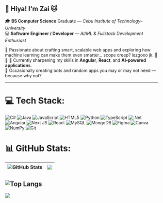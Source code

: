## 👋 Hiya! I'm Zai 🐱  

🎓 **BS Computer Science** Graduate — *Cebu Institute of Technology–University*  
💻 **Software Engineer / Developer** — *AI/ML & Fullstack Development Enthusiast*  

🚀 Passionate about crafting smart, scalable web apps and exploring how machine learning can make them even smarter... scope creep? lezgooo jk. 🤣🫵
🌱 Currently sharpening my skills in **Angular**, **React**, and **AI-powered applications**.  
🤖 Occasionally creating bots and random apps you may or may not need — because why not?  

---
# 💻 Tech Stack:
![C#](https://img.shields.io/badge/c%23-%23239120.svg?style=for-the-badge&logo=csharp&logoColor=white) 
![Java](https://img.shields.io/badge/java-%23ED8B00.svg?style=for-the-badge&logo=openjdk&logoColor=white) 
![JavaScript](https://img.shields.io/badge/javascript-%23323330.svg?style=for-the-badge&logo=javascript&logoColor=%23F7DF1E) 
![HTML5](https://img.shields.io/badge/html5-%23E34F26.svg?style=for-the-badge&logo=html5&logoColor=white) 
![Python](https://img.shields.io/badge/python-3670A0?style=for-the-badge&logo=python&logoColor=ffdd54) 
![TypeScript](https://img.shields.io/badge/typescript-%23007ACC.svg?style=for-the-badge&logo=typescript&logoColor=white) 
![.Net](https://img.shields.io/badge/.NET-5C2D91?style=for-the-badge&logo=.net&logoColor=white) 
![Angular](https://img.shields.io/badge/angular-%23DD0031.svg?style=for-the-badge&logo=angular&logoColor=white) 
![Next JS](https://img.shields.io/badge/Next-black?style=for-the-badge&logo=next.js&logoColor=white) 
![React](https://img.shields.io/badge/react-%2320232a.svg?style=for-the-badge&logo=react&logoColor=%2361DAFB) 
![MySQL](https://img.shields.io/badge/mysql-4479A1.svg?style=for-the-badge&logo=mysql&logoColor=white) 
![MongoDB](https://img.shields.io/badge/MongoDB-%234ea94b.svg?style=for-the-badge&logo=mongodb&logoColor=white) 
![Figma](https://img.shields.io/badge/figma-%23F24E1E.svg?style=for-the-badge&logo=figma&logoColor=white) 
![Canva](https://img.shields.io/badge/Canva-%2300C4CC.svg?style=for-the-badge&logo=Canva&logoColor=white) 
![NumPy](https://img.shields.io/badge/numpy-%23013243.svg?style=for-the-badge&logo=numpy&logoColor=white) 
![Git](https://img.shields.io/badge/git-%23F05033.svg?style=for-the-badge&logo=git&logoColor=white)

# 📊 GitHub Stats:
| ![GitHub Stats](https://github-readme-stats.vercel.app/api?username=zewawa&theme=dark&hide_border=false&include_all_commits=true&count_private=true) |  ![](https://nirzak-streak-stats.vercel.app/?user=zewawa&theme=dark&hide_border=false) |
| ------------- | ------------- |


 ![Top Langs](https://github-readme-stats.vercel.app/api/top-langs/?username=zewawa&theme=dark&hide_border=false&include_all_commits=true&count_private=true&layout=compact)
---

[![](https://visitcount.itsvg.in/api?id=zewawa&icon=0&color=0)](https://visitcount.itsvg.in)

<!-- Proudly created with GPRM ( https://gprm.itsvg.in ) -->
